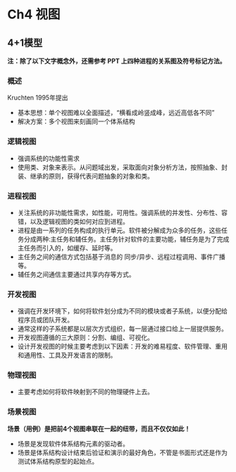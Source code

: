 # Ch4 视图

## 4+1模型

**注：除了以下文字概念外，还需参考 PPT 上四种进程的关系图及符号标记方法。**

### 概述

Kruchten 1995年提出

* 基本思想：单个视图难以全面描述，“横看成岭竖成峰，远近高低各不同”
* 解决方案：多个视图来刻画同一个体系结构

### 逻辑视图

* 强调系统的功能性需求
* 使用类、对象来表示。从问题域出发，采取面向对象分析方法，按照抽象、封装、继承的原则，获得代表问题抽象的对象和类。
     
### 进程视图
     
* 关注系统的非功能性需求，如性能，可用性。强调系统的并发性、分布性、容错，以及逻辑视图的类如何对应到进程。
* 进程是由一系列的任务构成的执行单元。软件被分解成为众多的任务，这些任务分成两种:主任务和辅任务。主任务针对软件的主要功能，辅任务是为了完成主任务而引入的，如缓存、延时等。
* 主任务之间的通信方式包括基于消息的 同步/异步、远程过程调用、事件广播等。
* 辅任务之间通信主要通过共享内存等方式。

### 开发视图

* 强调在开发环境下，如何将软件划分成为不同的模块或者子系统，以便分配给程序员或团队开发。
* 通常这样的子系统都是以层次方式组织，每一层通过接口给上一层提供服务。
* 开发视图遵循的三大原则：分割、编组、可视化。
* 设计开发视图的时候主要考虑到以下因素：开发的难易程度、软件管理、重用和通用性、工具及开发语言的限制。
                  
### 物理视图

* 主要考虑如何将软件映射到不同的物理硬件上去。

### 场景视图

**场景（用例）是把前4个视图串联在一起的纽带，而且不仅仅如此！**

* 场景是发现软件体系结构元素的驱动者。
* 场景是体系结构设计结束后验证和演示的最好角色，不管是书面形式还是作为测试体系结构原型的起始点。

